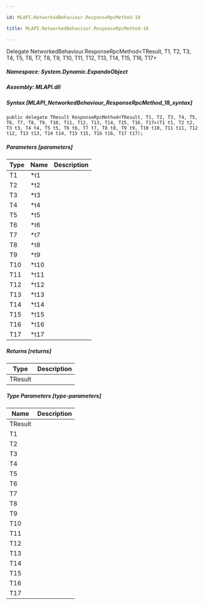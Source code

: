 ```yaml
---

id: MLAPI.NetworkedBehaviour.ResponseRpcMethod-18

title: MLAPI.NetworkedBehaviour.ResponseRpcMethod-18

---
```


Delegate NetworkedBehaviour.ResponseRpcMethod\<TResult, T1, T2, T3, T4,
T5, T6, T7, T8, T9, T10, T11, T12, T13, T14, T15, T16, T17\>

<div class="markdown level0 summary" markdown="1">

</div>

<div class="markdown level0 conceptual" markdown="1">

</div>

##### **Namespace**: System.Dynamic.ExpandoObject

##### **Assembly**: MLAPI.dll

##### Syntax [MLAPI_NetworkedBehaviour_ResponseRpcMethod_18_syntax]

    public delegate TResult ResponseRpcMethod<TResult, T1, T2, T3, T4, T5, T6, T7, T8, T9, T10, T11, T12, T13, T14, T15, T16, T17>(T1 t1, T2 t2, T3 t3, T4 t4, T5 t5, T6 t6, T7 t7, T8 t8, T9 t9, T10 t10, T11 t11, T12 t12, T13 t13, T14 t14, T15 t15, T16 t16, T17 t17);

##### Parameters [parameters]

| Type                          | Name  | Description |
|-------------------------------|-------|-------------|
| <span class="xref">T1</span>  | \*t1  |             |
| <span class="xref">T2</span>  | \*t2  |             |
| <span class="xref">T3</span>  | \*t3  |             |
| <span class="xref">T4</span>  | \*t4  |             |
| <span class="xref">T5</span>  | \*t5  |             |
| <span class="xref">T6</span>  | \*t6  |             |
| <span class="xref">T7</span>  | \*t7  |             |
| <span class="xref">T8</span>  | \*t8  |             |
| <span class="xref">T9</span>  | \*t9  |             |
| <span class="xref">T10</span> | \*t10 |             |
| <span class="xref">T11</span> | \*t11 |             |
| <span class="xref">T12</span> | \*t12 |             |
| <span class="xref">T13</span> | \*t13 |             |
| <span class="xref">T14</span> | \*t14 |             |
| <span class="xref">T15</span> | \*t15 |             |
| <span class="xref">T16</span> | \*t16 |             |
| <span class="xref">T17</span> | \*t17 |             |

##### Returns [returns]

| Type                              | Description |
|-----------------------------------|-------------|
| <span class="xref">TResult</span> |             |

##### Type Parameters [type-parameters]

| Name                                       | Description |
|--------------------------------------------|-------------|
| <span class="parametername">TResult</span> |             |
| <span class="parametername">T1</span>      |             |
| <span class="parametername">T2</span>      |             |
| <span class="parametername">T3</span>      |             |
| <span class="parametername">T4</span>      |             |
| <span class="parametername">T5</span>      |             |
| <span class="parametername">T6</span>      |             |
| <span class="parametername">T7</span>      |             |
| <span class="parametername">T8</span>      |             |
| <span class="parametername">T9</span>      |             |
| <span class="parametername">T10</span>     |             |
| <span class="parametername">T11</span>     |             |
| <span class="parametername">T12</span>     |             |
| <span class="parametername">T13</span>     |             |
| <span class="parametername">T14</span>     |             |
| <span class="parametername">T15</span>     |             |
| <span class="parametername">T16</span>     |             |
| <span class="parametername">T17</span>     |             |
